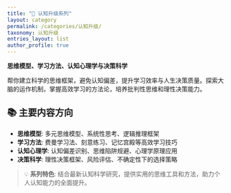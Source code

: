 ```yaml
---
title: "🧠 认知升级系列"
layout: category
permalink: /categories/认知升级/
taxonomy: 认知升级
entries_layout: list
author_profile: true
---
```


**思维模型、学习方法、认知心理学与决策科学**

帮你建立科学的思维框架，避免认知偏差，提升学习效率与人生决策质量。探索大脑的运作机制，掌握高效学习的方法论，培养批判性思维和理性决策能力。

## 📚 主要内容方向

- **思维模型**: 多元思维模型、系统性思考、逻辑推理框架
- **学习方法**: 费曼学习法、刻意练习、记忆宫殿等高效学习技巧  
- **认知心理学**: 认知偏差识别、思维陷阱规避、心理学原理应用
- **决策科学**: 理性决策框架、风险评估、不确定性下的选择策略

> 💡 **系列特色**: 结合最新认知科学研究，提供实用的思维工具和方法，助力个人认知能力的全面提升。